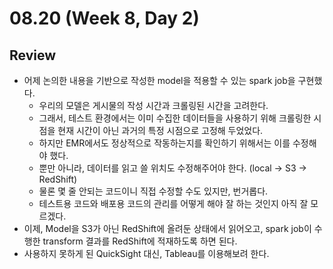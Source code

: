 # 08.20 (Week 8, Day 2)
## Review
- 어제 논의한 내용을 기반으로 작성한 model을 적용할 수 있는 spark job을 구현했다.
    - 우리의 모델은 게시물의 작성 시간과 크롤링된 시간을 고려한다.
    - 그래서, 테스트 환경에서는 이미 수집한 데이터들을 사용하기 위해 크롤링한 시점을 현재 시간이 아닌 과거의 특정 시점으로 고정해 두었었다.
    - 하지만 EMR에서도 정상적으로 작동하는지를 확인하기 위해서는 이를 수정해야 했다.
    - 뿐만 아니라, 데이터를 읽고 쓸 위치도 수정해주어야 한다. (local -> S3 -> RedShift)
    - 물론 몇 줄 안되는 코드이니 직접 수정할 수도 있지만, 번거롭다.
    - 테스트용 코드와 배포용 코드의 관리를 어떻게 해야 잘 하는 것인지 아직 잘 모르겠다.
- 이제, Model을 S3가 아닌 RedShift에 올려둔 상태에서 읽어오고, spark job이 수행한 transform 결과를 RedShift에 적재하도록 하면 된다.
- 사용하지 못하게 된 QuickSight 대신, Tableau를 이용해보려 한다.